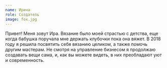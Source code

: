 ```yaml
---
name: Ирина
role: Создатель
image: fox.jpg
---
```


Привет! Меня зовут Ира.
Вязание было моей страстью с детства, еще когда бабушка поручала мне держать клубочки пока она вяжет.
В 2018 году я решила посвятить себя вязанию целиком, а также помочь другим мастерам. Не смотря на управление бизнесом я продолжаю создавать вещи сама, и, как вы можете видеть, в них преобладают уют и современность.
